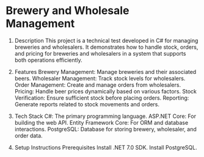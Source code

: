 # Brewery and Wholesale Management

1. Description
This project is a technical test developed in C# for managing breweries and wholesalers.
It demonstrates how to handle stock, orders, and pricing for breweries and wholesalers in a
system that supports both operations efficiently.

3. Features
Brewery Management: Manage breweries and their associated beers.
Wholesaler Management: Track stock levels for wholesalers.
Order Management: Create and manage orders from wholesalers.
Pricing: Handle beer prices dynamically based on various factors.
Stock Verification: Ensure sufficient stock before placing orders.
Reporting: Generate reports related to stock movements and orders.

4. Tech Stack
C#: The primary programming language.
ASP.NET Core: For building the web API.
Entity Framework Core: For ORM and database interactions.
PostgreSQL: Database for storing brewery, wholesaler, and order data.

5. Setup Instructions
Prerequisites
Install .NET 7.0 SDK.
Install PostgreSQL.
